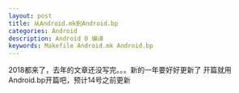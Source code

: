 ```yaml
---
layout: post
title: 从Android.mk到Android.bp
categories: Android
description: Android O 编译
keywords: Makefile Android.mk Android.bp
---
```


2018都来了，去年的文章还没写完。。。新的一年要好好更新了  开篇就用Android.bp开篇吧，预计14号之前更新
